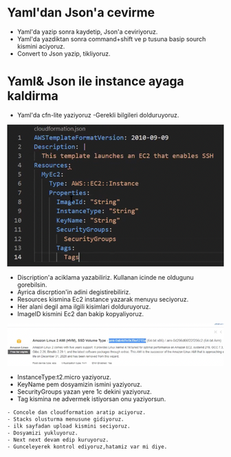 # Yaml'dan Json'a cevirme
- Yaml'da yazip sonra kaydetip, Json'a ceviriyoruz.
- Yaml'da yazdiktan sonra command+shift ve p tusuna basip sourch kismini aciyoruz.
- Convert to Json yazip, tikliyoruz.


# Yaml& Json ile instance ayaga kaldirma
- Yaml'da cfn-lite yaziyoruz
-Gerekli bilgileri dolduruyoruz.

![1b.png](./Images/1b.png)

- Discription'a aciklama yazabiliriz. Kullanan icinde ne oldugunu gorebilsin.
- Ayrica discrption'in adini degistirebiliriz.
- Resources kismina Ec2 instance yazarak menuyu seciyoruz.
- Her alani degil ama ilgili kisimlari dolduruyoruz.
- ImageID kismini Ec2 dan bakip kopyaliyoruz.

![1c.png](./Images/1c.png)

- InstanceType:t2.micro yaziyoruz.
- KeyName pem dosyamizin ismini yaziyoruz.
- SecurityGroups yazan yere 1c dekini yaziyoruz.
- Tag kismina ne advermek istiyorsan onu yaziyorsun.

```
- Concole dan cloudformation aratip aciyoruz.
- Stacks olusturma menusune gidiyoruz.
- ilk sayfadan upload kismini seciyoruz.
- Dosyamizi yukluyoruz.
- Next next devam edip kuruyoruz.
- Gunceleyerek kontrol ediyoruz,hatamiz var mi diye.
```
